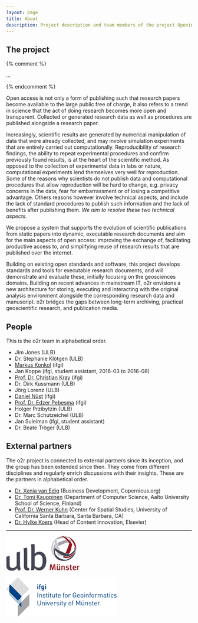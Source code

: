 ```yaml
---
layout: page
title: About
description: Project description and team members of the project Opening Reproducible Research
---
```


## The project

{% comment %}
<p class="message">
  ...
</p>
{% endcomment %}

Open access is not only a form of publishing such that research papers become available to the large public free of charge, it also refers to a trend in science that the act of doing research becomes more open and transparent. Collected or generated research data as well as procedures are published alongside a research paper.

Increasingly, scientific results are generated by numerical manipulation of data that were already collected, and may involve simulation experiments that are entirely carried out computationally. Reproducibility of research findings, the ability to repeat experimental procedures and confirm previously found results, is at the heart of the scientific method. As opposed to the collection of experimental data in labs or nature, computational experiments lend themselves very well for reproduction. Some of the reasons why scientists do not publish data and computational procedures that allow reproduction will be hard to change, e.g. privacy concerns in the data, fear for embarrassment or of losing a competitive advantage. Others reasons however involve technical aspects, and include the lack of standard procedures to publish such information and the lack of benefits after publishing them. *We aim to resolve these two technical aspects.*

We propose a system that supports the evolution of scientific publications from static papers into dynamic, executable research documents and aim for the main aspects of open access: improving the exchange of, facilitating productive access to, and simplifying reuse of research results that are published over the internet.

Building on existing open standards and software, this project develops standards and tools for executable research documents, and will demonstrate and evaluate these, initially focusing on the geosciences domains. Building on recent advances in mainstream IT, o2r envisions a new architecture for storing, executing and interacting with the original analysis environment alongside the corresponding research data and manuscript. o2r bridges the gaps between long-term archiving, practical geoscientific research, and publication media.

## People

This is the o2r team in alphabetical order.

- Jim Jones (ULB)
- Dr. Stephanie Klötgen (ULB)
- [Markus Konkol](http://www.uni-muenster.de/Geoinformatics/en/institute/staff/index.php/125/Markus_Konkol) (ifgi)
- Jan Koppe (ifgi, student assistant, 2016-03 to 2016-08)
- [Prof. Dr. Christian Kray](http://www.uni-muenster.de/Geoinformatics/institute/staff/index.php/118/Christian_Kray) (ifgi)
- Dr. Dirk Kussmann (ULB)
- Jörg Lorenz (ULB)
- [Daniel Nüst](http://www.uni-muenster.de/Geoinformatics/en/institute/staff/index.php/35/Daniel_N%C3%BCst) (ifgi)
- [Prof. Dr. Edzer Pebesma](http://www.uni-muenster.de/Geoinformatics/institute/staff/index.php/119/Edzer_Pebesma) (ifgi)
- Holger Przibytzin (ULB)
- Dr. Marc Schutzeichel (ULB)
- Jan Suleiman (ifgi, student assistant)
- Dr. Beate Tröger (ULB)

## External partners

The o2r project is connected to external partners since its inception, and the group has been extended since then. They come from different disciplines and regularly enrich discussions with their insights. These are the partners in alphabetical order.

- [Dr. Xenia van Edig](http://www.copernicus.org/contact_us.html) (Business Development, Copernicus.org)
- [Dr. Tomi Kauppinen](http://www.kauppinen.net/tomi/) (Department of Computer Science, Aalto University School of Science, Finland)
- [Prof. Dr. Werner Kuhn](http://geog.ucsb.edu/~kuhn/) (Center for Spatial Studies, University of California Santa Barbara, Santa Barbara, CA)
- [Dr. Hylke Koers](https://www.linkedin.com/in/hylke-koers-b826141) (Head of Content Innovation, Elsevier)


**********

[<img src="/public/images/ulblogo.svg" width="200" alt="ULB Logo" />](http://www.ulb.uni-muenster.de/)

[<img src="/public/images/ifgilogo.svg" width="300" alt="ifgi Logo" />](http://www.uni-muenster.de/Geoinformatics/)
